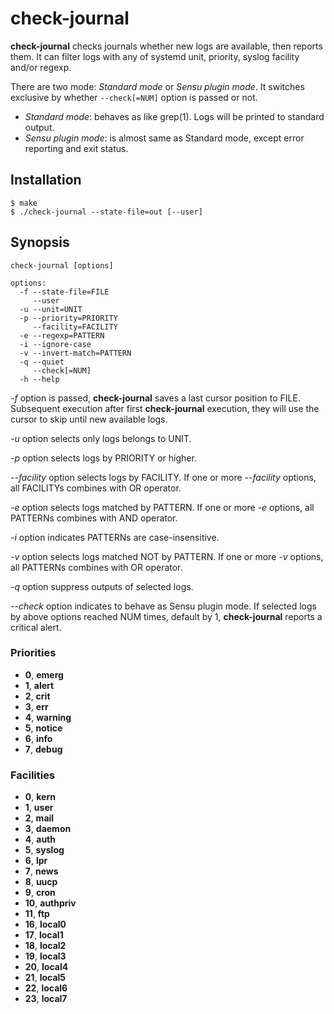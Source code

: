 # check-journal

**check-journal** checks journals whether new logs are available, then reports them. It can filter logs with any of systemd unit, priority, syslog facility and/or regexp.

There are two mode: *Standard mode* or *Sensu plugin mode*. It switches exclusive by whether `--check[=NUM]` option is passed or not.

* *Standard mode*: behaves as like grep(1). Logs will be printed to standard output.
* *Sensu plugin mode*: is almost same as Standard mode, except error reporting and exit status.

## Installation

```console
$ make
$ ./check-journal --state-file=out [--user]
```

## Synopsis

```
check-journal [options]

options:
  -f --state-file=FILE
     --user
  -u --unit=UNIT
  -p --priority=PRIORITY
     --facility=FACILITY
  -e --regexp=PATTERN
  -i --ignore-case
  -v --invert-match=PATTERN
  -q --quiet
     --check[=NUM]
  -h --help
```

*-f* option is passed, **check-journal** saves a last cursor position to FILE. Subsequent execution after first **check-journal** execution, they will use the cursor to skip until new available logs.

*-u* option selects only logs belongs to UNIT.

*-p* option selects logs by PRIORITY or higher.

*--facility* option selects logs by FACILITY. If one or more *--facility* options, all FACILITYs combines with OR operator.

*-e* option selects logs matched by PATTERN. If one or more *-e* options, all PATTERNs combines with AND operator.

*-i* option indicates PATTERNs are case-insensitive.

*-v* option selects logs matched NOT by PATTERN. If one or more *-v* options, all PATTERNs combines with OR operator.

*-q* option suppress outputs of selected logs.

*--check* option indicates to behave as Sensu plugin mode. If selected logs by above options reached NUM times, default by 1, **check-journal** reports a critical alert.

### Priorities

* **0**, **emerg**
* **1**, **alert**
* **2**, **crit**
* **3**, **err**
* **4**, **warning**
* **5**, **notice**
* **6**, **info**
* **7**, **debug**

### Facilities

* **0**, **kern**
* **1**, **user**
* **2**, **mail**
* **3**, **daemon**
* **4**, **auth**
* **5**, **syslog**
* **6**, **lpr**
* **7**, **news**
* **8**, **uucp**
* **9**, **cron**
* **10**, **authpriv**
* **11**, **ftp**
* **16**, **local0**
* **17**, **local1**
* **18**, **local2**
* **19**, **local3**
* **20**, **local4**
* **21**, **local5**
* **22**, **local6**
* **23**, **local7**
